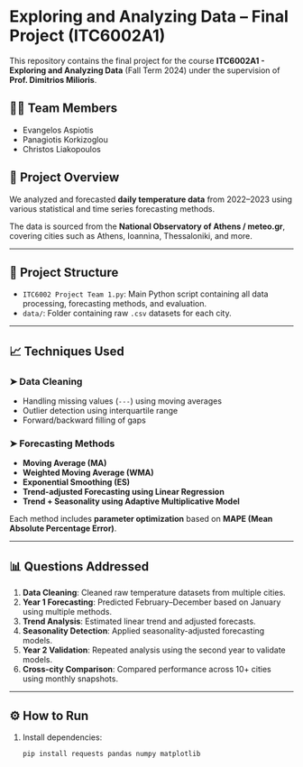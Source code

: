 # Exploring and Analyzing Data – Final Project (ITC6002A1)

This repository contains the final project for the course **ITC6002A1 - Exploring and Analyzing Data** (Fall Term 2024) under the supervision of **Prof. Dimitrios Milioris**.

## 👨‍💻 Team Members
- Evangelos Aspiotis
- Panagiotis Korkizoglou
- Christos Liakopoulos

## 📌 Project Overview

We analyzed and forecasted **daily temperature data** from 2022–2023 using various statistical and time series forecasting methods.

The data is sourced from the **National Observatory of Athens / meteo.gr**, covering cities such as Athens, Ioannina, Thessaloniki, and more.

---

## 📂 Project Structure

- `ITC6002 Project Team 1.py`: Main Python script containing all data processing, forecasting methods, and evaluation.
- `data/`: Folder containing raw `.csv` datasets for each city.

---

## 📈 Techniques Used

### ➤ Data Cleaning
- Handling missing values (`---`) using moving averages
- Outlier detection using interquartile range
- Forward/backward filling of gaps

### ➤ Forecasting Methods
- **Moving Average (MA)**
- **Weighted Moving Average (WMA)**
- **Exponential Smoothing (ES)**
- **Trend-adjusted Forecasting using Linear Regression**
- **Trend + Seasonality using Adaptive Multiplicative Model**

Each method includes **parameter optimization** based on **MAPE (Mean Absolute Percentage Error)**.

---

## 📊 Questions Addressed

1. **Data Cleaning**: Cleaned raw temperature datasets from multiple cities.
2. **Year 1 Forecasting**: Predicted February–December based on January using multiple methods.
3. **Trend Analysis**: Estimated linear trend and adjusted forecasts.
4. **Seasonality Detection**: Applied seasonality-adjusted forecasting models.
5. **Year 2 Validation**: Repeated analysis using the second year to validate models.
6. **Cross-city Comparison**: Compared performance across 10+ cities using monthly snapshots.

---

## ⚙️ How to Run

1. Install dependencies:
   ```bash
   pip install requests pandas numpy matplotlib
